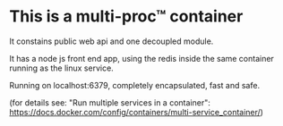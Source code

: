 <!-- (url)# This is a [micro-monolith](https://dbj.org/micro-monolith/)&trade; container -->
# This is a multi-proc&trade; container

It constains public web api and one decoupled module.

It has a node js front end app, using the redis inside the same container running as the linux service.

 Running on localhost:6379, completely encapsulated, fast and safe.

(for details see: "Run multiple services in a container": https://docs.docker.com/config/containers/multi-service_container/)
